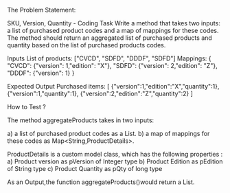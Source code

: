 The Problem Statement:

SKU, Version, Quantity - Coding Task
Write a method that takes two inputs: a list of purchased product codes and
 a map of mappings for these codes.
 The method should return an aggregated list of purchased products and quantity 
based on the list of purchased products codes.

Inputs
List of products: ["CVCD", "SDFD", "DDDF", "SDFD"]
Mappings: {	"CVCD": {"version": 1,"edition": "X"},
			"SDFD": {"version": 2,"edition": "Z"},
			"DDDF": {"version": 1}	}

Expected Output
Purchased items: [	{"version":1,"edition":"X","quantity":1},
					{"version":1,"quantity":1},
					{"version":2,"edition":"Z","quantity":2}	]
					
					
How to Test ?

The method aggregateProducts takes in two inputs: 

a) a list of purchased product codes as a List<String>.
b)  a map of mappings for these codes as Map<String,ProductDetails>.

ProductDetails is a custom model class, which has the following properties :
a)  Product version as pVersion of Integer type
b)	Product Edition as pEdition of String type
c)	Product Quantity as pQty of long type


As an Output,the function  aggregateProducts()would return a List<ProductDetails>.

 